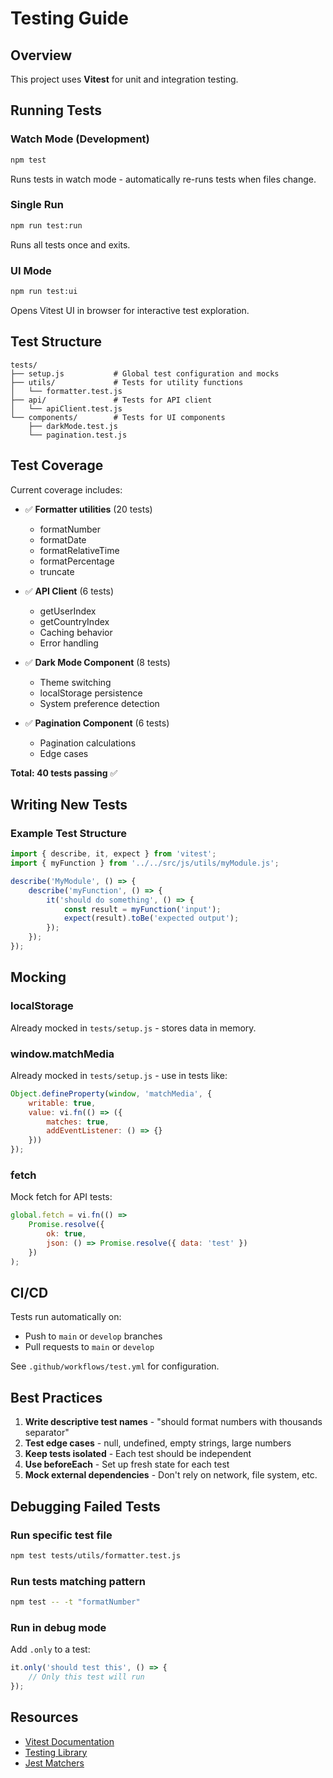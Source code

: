 # Testing Guide

## Overview

This project uses **Vitest** for unit and integration testing.

## Running Tests

### Watch Mode (Development)
```bash
npm test
```
Runs tests in watch mode - automatically re-runs tests when files change.

### Single Run
```bash
npm run test:run
```
Runs all tests once and exits.

### UI Mode
```bash
npm run test:ui
```
Opens Vitest UI in browser for interactive test exploration.

## Test Structure

```
tests/
├── setup.js           # Global test configuration and mocks
├── utils/             # Tests for utility functions
│   └── formatter.test.js
├── api/               # Tests for API client
│   └── apiClient.test.js
└── components/        # Tests for UI components
    ├── darkMode.test.js
    └── pagination.test.js
```

## Test Coverage

Current coverage includes:
- ✅ **Formatter utilities** (20 tests)
  - formatNumber
  - formatDate
  - formatRelativeTime
  - formatPercentage
  - truncate

- ✅ **API Client** (6 tests)
  - getUserIndex
  - getCountryIndex
  - Caching behavior
  - Error handling

- ✅ **Dark Mode Component** (8 tests)
  - Theme switching
  - localStorage persistence
  - System preference detection

- ✅ **Pagination Component** (6 tests)
  - Pagination calculations
  - Edge cases

**Total: 40 tests passing** ✅

## Writing New Tests

### Example Test Structure

```javascript
import { describe, it, expect } from 'vitest';
import { myFunction } from '../../src/js/utils/myModule.js';

describe('MyModule', () => {
    describe('myFunction', () => {
        it('should do something', () => {
            const result = myFunction('input');
            expect(result).toBe('expected output');
        });
    });
});
```

## Mocking

### localStorage
Already mocked in `tests/setup.js` - stores data in memory.

### window.matchMedia
Already mocked in `tests/setup.js` - use in tests like:
```javascript
Object.defineProperty(window, 'matchMedia', {
    writable: true,
    value: vi.fn(() => ({
        matches: true,
        addEventListener: () => {}
    }))
});
```

### fetch
Mock fetch for API tests:
```javascript
global.fetch = vi.fn(() =>
    Promise.resolve({
        ok: true,
        json: () => Promise.resolve({ data: 'test' })
    })
);
```

## CI/CD

Tests run automatically on:
- Push to `main` or `develop` branches
- Pull requests to `main` or `develop`

See `.github/workflows/test.yml` for configuration.

## Best Practices

1. **Write descriptive test names** - "should format numbers with thousands separator"
2. **Test edge cases** - null, undefined, empty strings, large numbers
3. **Keep tests isolated** - Each test should be independent
4. **Use beforeEach** - Set up fresh state for each test
5. **Mock external dependencies** - Don't rely on network, file system, etc.

## Debugging Failed Tests

### Run specific test file
```bash
npm test tests/utils/formatter.test.js
```

### Run tests matching pattern
```bash
npm test -- -t "formatNumber"
```

### Run in debug mode
Add `.only` to a test:
```javascript
it.only('should test this', () => {
    // Only this test will run
});
```

## Resources

- [Vitest Documentation](https://vitest.dev/)
- [Testing Library](https://testing-library.com/)
- [Jest Matchers](https://jestjs.io/docs/expect)

